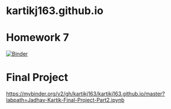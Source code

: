 # kartikj163.github.io

<h1> Homework 7 </h1>

[![Binder](https://mybinder.org/badge_logo.svg)](https://mybinder.org/v2/gh/kartikj163/kartikj163.github.io/master?labpath=Jadhav-Kartik-Assignment1.ipynb)

<h1> Final Project </h1>


https://mybinder.org/v2/gh/kartikj163/kartikj163.github.io/master?labpath=Jadhav-Kartik-Final-Project-Part2.ipynb
